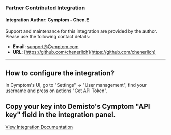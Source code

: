 ### Partner Contributed Integration
#### Integration Author: Cymptom - Chen.E
Support and maintenance for this integration are provided by the author. Please use the following contact details:
- **Email**: [support@Cymptom.com](mailto:support@Cymptom.com)
- **URL**: [https://github.com/chenerlich](https://github.com/chenerlich)
***
## How to configure the integration?

In Cymptom's UI, go to "Settings" -> "User management", find your username and press on actions "Get API Token".

Copy your key into Demisto's Cymptom "API key" field in the integration panel.
---
[View Integration Documentation](https://xsoar.pan.dev/docs/reference/integrations/cymptom)